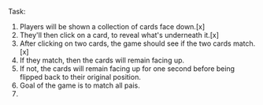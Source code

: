 Task:

1. Players will be shown a collection of cards face down.[x]
1. They'll then click on a card, to reveal what's underneath it.[x]
1. After clicking on two cards, the game should see if the two cards match. [x]
1. If they match, then the cards will remain facing up.
1. If not, the cards will remain facing up for one second before being flipped back to their original position.
1. Goal of the game is to match all pais.
1.